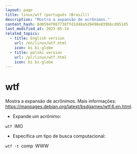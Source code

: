 ```yaml
---
layout: page
title: linux/wtf (português (Brasil))
description: "Mostra a expansão de acrônimos."
content_hash: 8d0594f087738ffd1d40a5d9498e039bbcd951d5
last_modified_at: 2023-05-14
related_topics:
  - title: English version
    url: /en/linux/wtf.html
    icon: bi bi-globe
  - title: polski version
    url: /pl/linux/wtf.html
    icon: bi bi-globe
---
```

# wtf

Mostra a expansão de acrônimos.
Mais informações: <https://manpages.debian.org/latest/bsdgames/wtf.6.en.html>.

- Expande um acrônimo:

`wtf `<span class="tldr-var badge badge-pill bg-dark-lm bg-white-dm text-white-lm text-dark-dm font-weight-bold">IMO</span>

- Especifica um tipo de busca computacional:

`wtf -t `<span class="tldr-var badge badge-pill bg-dark-lm bg-white-dm text-white-lm text-dark-dm font-weight-bold">comp</span>` `<span class="tldr-var badge badge-pill bg-dark-lm bg-white-dm text-white-lm text-dark-dm font-weight-bold">WWW</span>
